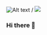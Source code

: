 ![Alt text](https://media3.giphy.com/media/xVRRDVP6lqtNQJrzN7/giphy.gif) / ![](https://media3.giphy.com/media/xVRRDVP6lqtNQJrzN7/giphy.gif)
### Hi there 👋

<!--
**Maza0w1/Maza0w1** is a ✨ _special_ ✨ repository because its `README.md` (this file) appears on your GitHub profile.

Here are some ideas to get you started:

- 🔭 I’m currently working on ...
- 🌱 I’m currently learning ...
- 👯 I’m looking to collaborate on ...
- 🤔 I’m looking for help with ...
- 💬 Ask me about ...
- 📫 How to reach me: ...
- 😄 Pronouns: ...
- ⚡ Fun fact: ...
-->
